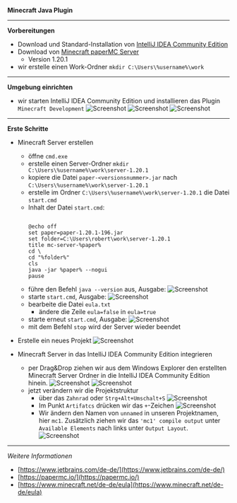 **Minecraft Java Plugin**

---

**Vorbereitungen**

- Download und Standard-Installation von [IntelliJ IDEA Community Edition](https://www.jetbrains.com/de-de/idea/download/)
- Download von [Minecraft paperMC Server](https://papermc.io/downloads/all)
  - Version 1.20.1
- wir erstelle einen Work-Ordner `mkdir C:\Users\%username%\work`

---

**Umgebung einrichten**

- wir starten IntelliJ IDEA Community Edition und installieren das Plugin `Minecraft Development`
  ![Screenshot](https://github.com/dr-woitschek/minecraft/blob/main/JavaEdition/Plugins/work/Bilder/IntelliJ_IDEA_01.jpg)
  ![Screenshot](https://github.com/dr-woitschek/minecraft/blob/main/JavaEdition/Plugins/work/Bilder/IntelliJ_IDEA_02.jpg)
  ![Screenshot](https://github.com/dr-woitschek/minecraft/blob/main/JavaEdition/Plugins/work/Bilder/IntelliJ_IDEA_03.jpg)

---

**Erste Schritte**

- Minecraft Server erstellen
  - öffne `cmd.exe`
  - erstelle einen Server-Ordner `mkdir C:\Users\%username%\work\server-1.20.1`
  - kopiere die Datei `paper-<versionsnummer>.jar` nach `C:\Users\%username%\work\server-1.20.1`
  - erstelle im Ordner `C:\Users\%username%\work\server-1.20.1` die Datei `start.cmd`
  - Inhalt der Datei `start.cmd`:
    ```
    
    @echo off
    set paper=paper-1.20.1-196.jar
    set folder=C:\Users\robert\work\server-1.20.1
    title mc-server-%paper%
    cd \
    cd "%folder%"
    cls
    java -jar %paper% --nogui
    pause
    
    ```
  - führe den Befehl `java --version` aus, Ausgabe:
    ![Screenshot](https://github.com/dr-woitschek/minecraft/blob/main/JavaEdition/Plugins/work/Bilder/cmd_java_version.jpg)
  - starte `start.cmd`, Ausgabe:
    ![Screenshot](https://github.com/dr-woitschek/minecraft/blob/main/JavaEdition/Plugins/work/Bilder/ausgabe_start_cmd1.jpg)
  - bearbeite die Datei `eula.txt`
    - ändere die Zeile `eula=false` in `eula=true`
  - starte erneut `start.cmd`, Ausgabe:
    ![Screenshot](https://github.com/dr-woitschek/minecraft/blob/main/JavaEdition/Plugins/work/Bilder/ausgabe_start_cmd2.jpg)
  - mit dem Befehl `stop` wird der Server wieder beendet

- Erstelle ein neues Projekt
  ![Screenshot](https://github.com/dr-woitschek/minecraft/blob/main/JavaEdition/Plugins/work/Bilder/IntelliJ_IDEA_04.jpg)

- Minecraft Server in das IntelliJ IDEA Community Edition integrieren
  - per Drag&Drop ziehen wir aus dem Windows Explorer den erstellten Minecraft Server Ordner in die IntelliJ IDEA Community Edition hinein.
    ![Screenshot](https://github.com/dr-woitschek/minecraft/blob/main/JavaEdition/Plugins/work/Bilder/IntelliJ_IDEA_05.jpg)
    ![Screenshot](https://github.com/dr-woitschek/minecraft/blob/main/JavaEdition/Plugins/work/Bilder/IntelliJ_IDEA_06.jpg)
  - jetzt verändern wir die Projektstruktur
    - über das `Zahnrad` oder `Strg+Alt+Umschalt+S`
	  ![Screenshot](https://github.com/dr-woitschek/minecraft/blob/main/JavaEdition/Plugins/work/Bilder/IntelliJ_IDEA_07.jpg)
    - Im Punkt `Artifatcs` drücken wir das `+`-Zeichen
	  ![Screenshot](https://github.com/dr-woitschek/minecraft/blob/main/JavaEdition/Plugins/work/Bilder/IntelliJ_IDEA_08.jpg)
    - Wir ändern den Namen von `unnamed` in unseren Projektnamen, hier `mc1`. Zusätzlich ziehen wir das `'mc1' compile output` unter `Available Elements` nach links unter `Output Layout`.
      ![Screenshot](https://github.com/dr-woitschek/minecraft/blob/main/JavaEdition/Plugins/work/Bilder/IntelliJ_IDEA_09.jpg)


















---

_Weitere Informationen_
- [https://www.jetbrains.com/de-de/](https://www.jetbrains.com/de-de/)
- [https://papermc.io/](https://papermc.io/)
- [https://www.minecraft.net/de-de/eula](https://www.minecraft.net/de-de/eula)
